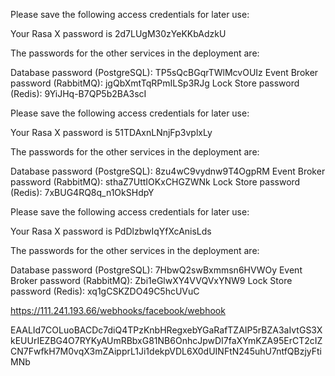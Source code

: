 Please save the following access credentials for later use:

Your Rasa X password is 2d7LUgM30zYeKKbAdzkU

The passwords for the other services in the deployment are:

Database password (PostgreSQL): TP5sQcBGqrTWlMcvOUIz
Event Broker password (RabbitMQ): jgQbXmtTqRPmILSp3RJg
Lock Store password (Redis): 9YiJHq-B7QP5b2BA3scI


Please save the following access credentials for later use:

Your Rasa X password is 51TDAxnLNnjFp3vplxLy

The passwords for the other services in the deployment are:

Database password (PostgreSQL): 8zu4wC9vydnw9T4OgpRM
Event Broker password (RabbitMQ): sthaZ7UttIOKxCHGZWNk
Lock Store password (Redis): 7xBUG4RQ8q_n1OkSHdpY



Please save the following access credentials for later use:

Your Rasa X password is PdDlzbwIqYfXcAnisLds

The passwords for the other services in the deployment are:

Database password (PostgreSQL): 7HbwQ2swBxmmsn6HVWOy
Event Broker password (RabbitMQ): Zbi1eGlwXY4VVQVxYNW9
Lock Store password (Redis): xq1gCSKZDO49C5hcUVuC



https://111.241.193.66/webhooks/facebook/webhook


EAALId7COLuoBACDc7diQ4TPzKnbHRegxebYGaRafTZAIP5rBZA3aIvtGS3XkEUUrIEZBG4O7RYKyAUmRBbxG81NB6OnhcJpwDI7faXYmKZA95ErCT2cIZCN7FwfkH7M0vqX3mZAipprL1Ji1dekpVDL6X0dUINFtN245uhU7ntfQBzjyFtiMNb